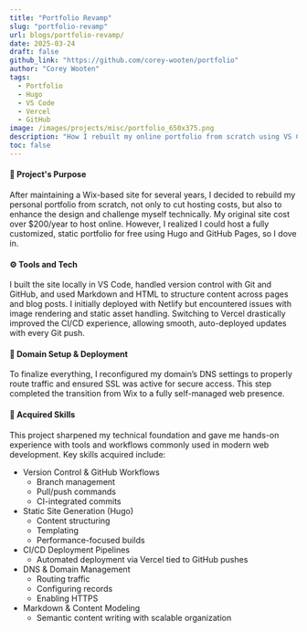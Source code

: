 ```yaml
---
title: "Portfolio Revamp"
slug: "portfolio-revamp" 
url: blogs/portfolio-revamp/
date: 2025-03-24
draft: false
github_link: "https://github.com/corey-wooten/portfolio"
author: "Corey Wooten"
tags:
  - Portfolio
  - Hugo
  - VS Code 
  - Vercel 
  - GitHub
image: /images/projects/misc/portfolio_650x375.png
description: "How I rebuilt my online portfolio from scratch using VS Code, GitHub, and Vercel."
toc: false
---
```


#### 🔎 Project's Purpose 
After maintaining a Wix-based site for several years, I decided to rebuild my personal portfolio from scratch, not only to cut hosting costs, but also to enhance the design and challenge myself technically. My original site cost over $200/year to host online. However, I realized I could host a fully customized, static portfolio for free using Hugo and GitHub Pages, so I dove in.

#### ⚙️ Tools and Tech 
I built the site locally in VS Code, handled version control with Git and GitHub, and used Markdown and HTML to structure content across pages and blog posts. I initially deployed with Netlify but encountered issues with image rendering and static asset handling. Switching to Vercel drastically improved the CI/CD experience, allowing smooth, auto-deployed updates with every Git push. 

#### 🛜 Domain Setup & Deployment 
To finalize everything, I reconfigured my domain’s DNS settings to properly route traffic and ensured SSL was active for secure access. This step completed the transition from Wix to a fully self-managed web presence. 

#### 🧠 Acquired Skills 
This project sharpened my technical foundation and gave me hands-on experience with tools and workflows commonly used in modern web development. Key skills acquired include: 
- Version Control & GitHub Workflows 
  - Branch management 
  - Pull/push commands 
  - CI-integrated commits
- Static Site Generation (Hugo) 
  - Content structuring 
  - Templating 
  - Performance-focused builds
- CI/CD Deployment Pipelines 
  - Automated deployment via Vercel tied to GitHub pushes
- DNS & Domain Management 
  - Routing traffic 
  - Configuring records 
  - Enabling HTTPS
- Markdown & Content Modeling 
  - Semantic content writing with scalable organization